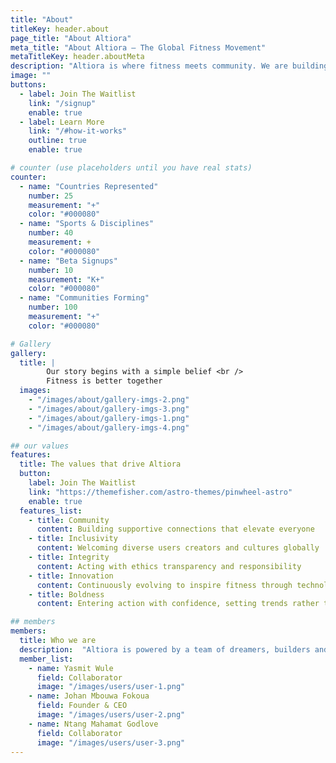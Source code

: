```yaml
---
title: "About"
titleKey: header.about
page_title: "About Altiora"
meta_title: "About Altiora — The Global Fitness Movement"
metaTitleKey: header.aboutMeta
description: "Altiora is where fitness meets community. We are building the global hub that unites every workout, every game, and every journey into one movement."
image: ""
buttons:
  - label: Join The Waitlist
    link: "/signup"
    enable: true
  - label: Learn More
    link: "/#how-it-works"
    outline: true
    enable: true

# counter (use placeholders until you have real stats)
counter:
  - name: "Countries Represented"
    number: 25
    measurement: "+"
    color: "#000080"
  - name: "Sports & Disciplines"
    number: 40
    measurement: +
    color: "#000080"
  - name: "Beta Signups"
    number: 10
    measurement: "K+"
    color: "#000080"
  - name: "Communities Forming"
    number: 100
    measurement: "+"
    color: "#000080"

# Gallery
gallery:
  title: | 
        Our story begins with a simple belief <br />
        Fitness is better together
  images:
    - "/images/about/gallery-imgs-2.png"
    - "/images/about/gallery-imgs-3.png"
    - "/images/about/gallery-imgs-1.png"
    - "/images/about/gallery-imgs-4.png"

## our values
features:
  title: The values that drive Altiora
  button:
    label: Join The Waitlist
    link: "https://themefisher.com/astro-themes/pinwheel-astro"
    enable: true
  features_list:
    - title: Community
      content: Building supportive connections that elevate everyone
    - title: Inclusivity
      content: Welcoming diverse users creators and cultures globally
    - title: Integrity
      content: Acting with ethics transparency and responsibility
    - title: Innovation
      content: Continuously evolving to inspire fitness through technology
    - title: Boldness
      content: Entering action with confidence, setting trends rather than following them

## members
members:
  title: Who we are
  description:  "Altiora is powered by a team of dreamers, builders and movers united by one mission: To redefine fitness for the world"
  member_list:
    - name: Yasmit Wule
      field: Collaborator
      image: "/images/users/user-1.png"
    - name: Johan Mbouwa Fokoua
      field: Founder & CEO
      image: "/images/users/user-2.png"
    - name: Ntang Mahamat Godlove
      field: Collaborator
      image: "/images/users/user-3.png"
---
```

